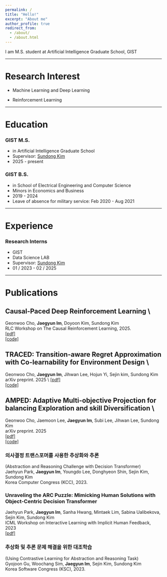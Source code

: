```yaml
---
permalink: /
title: "Hello!"
excerpt: "About me"
author_profile: true
redirect_from: 
  - /about/
  - /about.html
---
```


I am M.S. student at Artificial Intelligence Graduate School, GIST

---

Research Interest
=====
* Machine Learning and Deep Learning

* Reinforcement Learning
  
 ---

Education
======
### GIST M.S.
* in Artificial Intelligence Graduate School
* Supervisor: [Sundong Kim](http://sundong.kim)
* 2025 - present

### GIST B.S.
* in School of Electrical Engineering and Computer Science
* Minors in Economics and Business
* 2019 - 2024
* Leave of absence for military service: Feb 2020 - Aug 2021

---

Experience
======
### Research Interns
* GIST
* Data Science LAB
* Supervisor: [Sundong Kim](http://sundong.kim)
* 01 / 2023 - 02 / 2025

---

Publications
======

## Causal-Paced Deep Reinforcement Learning \
Geonwoo Cho, **Jaegyun Im**, Doyoon Kim, Sundong Kim \
RLC Workshop on The Causal Reinforcement Learning, 2025. \
[[pdf]](https://arxiv.org/abs/2507.02910) \
[[code]](https://github.com/Cho-Geonwoo/CP-DRL)

## TRACED: Transition-aware Regret Approximation with Co-learnability for Environment Design \
Geonwoo Cho, **Jaegyun Im**, Jihwan Lee, Hojun Yi, Sejin kim, Sundong Kim \
arXiv preprint. 2025 \ 
[[pdf]](https://arxiv.org/abs/2506.19997) \
[[code]](https://github.com/Cho-Geonwoo/TRACED)

## AMPED: Adaptive Multi-objective Projection for balancing Exploration and skill Diversification \
Geonwoo Cho, Jaemoon Lee, **Jaegyun Im**, Subi Lee, Jihwan Lee, Sundong Kim \
arXiv preprint. 2025 \
[[pdf]](https://arxiv.org/abs/2506.05980) \
[[code]](https://github.com/Cho-Geonwoo/amped)

### 의사결정 트랜스포머를 사용한 추상화와 추론
(Abstraction and Reasoning Challenge with Decision Transformer) \
Jaehyun Park, **Jaegyun Im**, Youngdo Lee, Donghyeon Shin, Sejin Kim, Sundong Kim \
Korea Computer Congress (KCC), 2023.
  
### Unraveling the ARC Puzzle: Mimicking Human Solutions with Object-Centric Decision Transformer
Jaehyun Park, **Jaegyun Im**, Sanha Hwang, Mintaek Lim, Sabina Ualibekova, Sejin Kim, Sundong Kim \
ICML Workshop on Interactive Learning with Implicit Human Feedback, 2023 \
[[pdf]](https://arxiv.org/abs/2306.08204)

### 추상화 및 추론 문제 해결을 위한 대조학습
(Using Contrastive Learning for Abstraction and Reasoning Task) \
Gyojoon Gu, Woochang Sim, **Jaegyun Im**, Sejin Kim, Sundong Kim \
Korea Software Congress (KSC), 2023.

